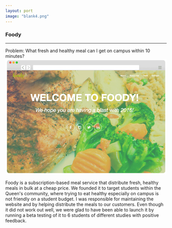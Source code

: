 ```yaml
---
layout: port
image: "blank4.png"
---
```


<div class="container">
	<div class="center">
		<h3 id="pTitle">Foody</h3>
		<hr id="hrP">
		<span id="problem">Problem: What fresh and healthy meal can I get on campus within 10 minutes?</span>
		<img src="../img/portfolio/foody.png">
	</div>
	<p>Foody is a subscription-based meal service that distribute fresh, healthy meals in bulk at a cheap price. We founded it to target students within the Queen's community, where trying to eat healthy especially on campus is not friendly on a student budget. I was responsible for maintaining the website and by helping distribute the meals to our customers. Even though it did not work out well, we were glad to have been able to launch it by running a beta testing of it to 6 students of different studies with positive feedback.</p>
</div>